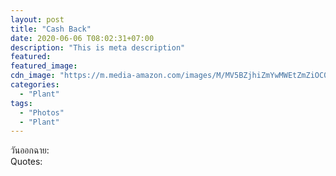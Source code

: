 ```yaml
---
layout: post
title: "Cash Back"
date: 2020-06-06 T08:02:31+07:00
description: "This is meta description"
featured:
featured_image:
cdn_image: "https://m.media-amazon.com/images/M/MV5BZjhiZmYwMWEtZmZiOC00NDhhLWFhMjQtZmQ5Mjc0NjZhZjFmXkEyXkFqcGdeQXVyMTMxMTY0OTQ@.jpg"
categories:
  - "Plant"
tags:
  - "Photos"
  - "Plant"
---
```

วันออกฉาย:  
Quotes:  
